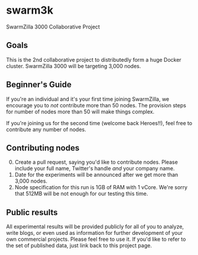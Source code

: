 # swarm3k
SwarmZilla 3000 Collaborative Project

## Goals
This is the 2nd collaborative project to distributedly form a huge Docker cluster.
SwarmZilla 3000 will be targeting 3,000 nodes.

## Beginner's Guide
If you're an individual and it's your first time joining SwarmZilla, we encourage you to *not* contribute more than 50 nodes.
The provision steps for number of nodes more than 50 will make things complex.

If you're joining us for the second time (welcome back Heroes!!), feel free to contribute any number of nodes.

## Contributing nodes
  0. Create a pull request, saying you'd like to contribute nodes. Please include your full name, Twitter's handle *and* your company name.
  0. Date for the experiments will be announced after we get more than 3,000 nodes.
  0. Node specification for this run is 1GB of RAM with 1 vCore. We're sorry that 512MB will be not enough for our testing this time.

## Public results
All experimental results will be provided publicly for all of you to analyze, write blogs, 
or even used as information for further development of your own commercial projects. Please feel free to use it.
If you'd like to refer to the set of published data, just link back to this project page.
